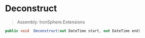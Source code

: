 ﻿

# Deconstruct

> Assembly: IronSphere.Extensions

```csharp
public void  Deconstruct(out DateTime start, out DateTime end)
```



